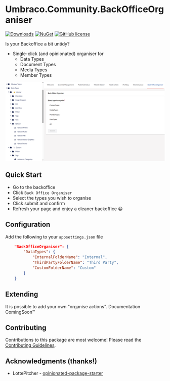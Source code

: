 # Umbraco.Community.BackOfficeOrganiser

[![Downloads](https://img.shields.io/nuget/dt/Umbraco.Community.BackOfficeOrganiser?color=cc9900)](https://www.nuget.org/packages/Umbraco.Community.BackOfficeOrganiser/)
[![NuGet](https://img.shields.io/nuget/vpre/Umbraco.Community.BackOfficeOrganiser?color=0273B3)](https://www.nuget.org/packages/Umbraco.Community.BackOfficeOrganiser)
[![GitHub license](https://img.shields.io/github/license/jcdcdev/Umbraco.Community.BackOfficeOrganiser?color=8AB803)](../LICENSE)

Is your Backoffice a bit untidy?

- Single-click (and opinionated) organiser for
    - Data Types
    - Document Types
    - Media Types
    - Member Types

![A screenshot of the BackOffice Organiser in action](https://raw.githubusercontent.com/jcdcdev/Umbraco.Community.BackOfficeOrganiser/main/docs/screenshots/backoffice.png)

## Quick Start

- Go to the backoffice
- Click `Back Office Organiser`
- Select the types you wish to organise
- Click submit and confirm
- Refresh your page and enjoy a cleaner backoffice 😀

## Configuration
Add the following to your `appsettings.json` file

```JSON
	"BackOfficeOrganiser": {
		"DataTypes": {
			"InternalFolderName": "Internal",
			"ThirdPartyFolderName": "Third Party",
			"CustomFolderName": "Custom"
		}
	}
```

## Extending

It is possible to add your own "organise actions". Documentation ComingSoon™️

## Contributing

Contributions to this package are most welcome! Please read the [Contributing Guidelines](CONTRIBUTING.md).

## Acknowledgments (thanks!)

- LottePitcher - [opinionated-package-starter](https://github.com/LottePitcher/opinionated-package-starter)